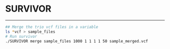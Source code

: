 # SURVIVOR 
*** 

```bash
## Merge the trio vcf files in a variable
ls *vcf > sample_files
# Run survivor
./SURVIVOR merge sample_files 1000 1 1 1 1 50 sample_merged.vcf
```


